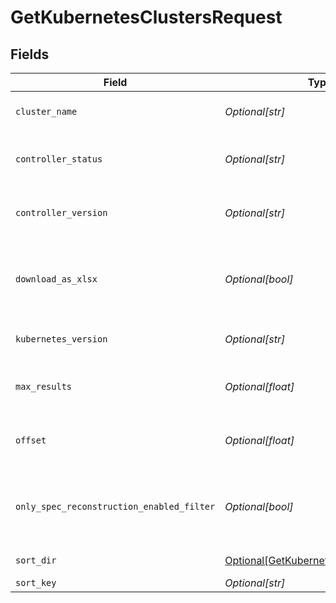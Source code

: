# GetKubernetesClustersRequest


## Fields

| Field                                                                                             | Type                                                                                              | Required                                                                                          | Description                                                                                       |
| ------------------------------------------------------------------------------------------------- | ------------------------------------------------------------------------------------------------- | ------------------------------------------------------------------------------------------------- | ------------------------------------------------------------------------------------------------- |
| `cluster_name`                                                                                    | *Optional[str]*                                                                                   | :heavy_minus_sign:                                                                                | the cluster name to filter by                                                                     |
| `controller_status`                                                                               | *Optional[str]*                                                                                   | :heavy_minus_sign:                                                                                | Filter the clusters by controller status                                                          |
| `controller_version`                                                                              | *Optional[str]*                                                                                   | :heavy_minus_sign:                                                                                | Filter the clusters by controller version                                                         |
| `download_as_xlsx`                                                                                | *Optional[bool]*                                                                                  | :heavy_minus_sign:                                                                                | When true, the API will return an xlsx file, and pagination will be ignored                       |
| `kubernetes_version`                                                                              | *Optional[str]*                                                                                   | :heavy_minus_sign:                                                                                | Filter the clusters by k8s version                                                                |
| `max_results`                                                                                     | *Optional[float]*                                                                                 | :heavy_minus_sign:                                                                                | The number of entries to return (pagination)                                                      |
| `offset`                                                                                          | *Optional[float]*                                                                                 | :heavy_minus_sign:                                                                                | Return entries from this offset (pagination)                                                      |
| `only_spec_reconstruction_enabled_filter`                                                         | *Optional[bool]*                                                                                  | :heavy_minus_sign:                                                                                | retrive only clusters that configured as spec reconstruction enabled.                             |
| `sort_dir`                                                                                        | [Optional[GetKubernetesClustersSortDir]](../../models/operations/getkubernetesclusterssortdir.md) | :heavy_minus_sign:                                                                                | sorting direction                                                                                 |
| `sort_key`                                                                                        | *Optional[str]*                                                                                   | :heavy_minus_sign:                                                                                | sort key                                                                                          |